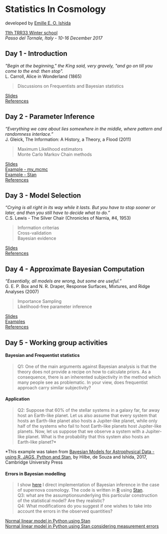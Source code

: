 # Statistics In Cosmology  
developed by [Emille E. O. Ishida](www.emilleishida.com)

[11th TRR33 Winter school](http://darkuniverse.uni-hd.de/view/Main/WinterSchool17)  
*Passo del Tornale, Italy - 10-16 December 2017*



## Day 1 - Introduction

*"Begin at the beginning," the King said, very gravely, "and go on till you come to the end: then stop".*  
L. Carroll, Alice in Wonderland (1865)

> Discussions on Frequentists and Bayesian statistics  
    
[Slides](https://github.com/emilleishida/StatisticsInCosmology/tree/master/I_Frequentist_vs_Bayesian/StatisticsInCosmology_day1.pdf)  
[References](https://github.com/emilleishida/StatisticsInCosmology/tree/master/I_Frequentist_vs_Bayesian/references)  

## Day 2 - Parameter Inference  

*“Everything we care about lies somewhere in the middle, where pattern and randomness interlace.”*  
J. Gleick, The Information: A History, a Theory, a Flood (2011)  

> Maximum Likelihood estimators  
> Monte Carlo Markov Chain methods  

[Slides](https://github.com/emilleishida/StatisticsInCosmology/tree/master/II_Parameter_Inference/StatisticsInCosmology_day2.pdf)  
[Example - my_mcmc](https://github.com/emilleishida/StatisticsInCosmology/tree/master/II_Parameter_Inference/my_first_MCMC.py)  
[Example - Stan](https://github.com/astrobayes/BMAD/blob/master/chapter_4/code_4.3.py)  
[References](https://github.com/emilleishida/StatisticsInCosmology/tree/master/II_Parameter_Inference/references)


## Day 3 - Model Selection

*“Crying is all right in its way while it lasts. But you have to stop sooner or later, and then you still have to decide what to do.”*  
C.S. Lewis - The Silver Chair (Chronicles of Narnia, #4, 1953)

> Information criterias  
> Cross-validation  
> Bayesian evidence  
 
[Slides](https://github.com/emilleishida/StatisticsInCosmology/tree/master/III_Model_Selection/StatisticsInCosmology_day3.pdf)  
[References](https://github.com/emilleishida/StatisticsInCosmology/tree/master/III_Model_Selection)

## Day 4 - Approximate Bayesian Computation

*“Essentially, all models are wrong, but some are useful.”*  
 G. E. P. Box and N. R. Draper, Response Surfaces, Mixtures, and Ridge Analyses (2007)

> Importance Sampling  
> Likelihood-free parameter inference  
 
[Slides](https://github.com/emilleishida/StatisticsInCosmology/tree/master/IV_ABC/StatisticsInCosmology_day4.pdf)  
[Examples](https://github.com/emilleishida/StatisticsInCosmology/tree/master/IV_ABC)  
[References](https://github.com/emilleishida/StatisticsInCosmology/tree/master/IV_ABC/references)


## Day 5 - Working group activities

#### Bayesian and Frequentist statistics
     
> Q1: One of the main arguments against Bayesian analysis is that the theory does not provide a recipe on how to calculate priors. As a consequence, there is an inherented subjectivity in the method which many people see as problematic. In your view, does frequentist approach carry similar subjectivity?

#### Application

> Q2: Suppose that 60% of the stellar systems in a galaxy far,  far away host an Earth-like planet. Let us also assume that every system that hosts an Earth-like planet also hosts a Jupiter-like planet, while only half of the systems who fail to host Earth-like planets host Jupiter-like planets. Now, let us suppose that we observe a system with a Jupiter-like planet. What is the probability that this system also hosts an Earth-like planet?*   

*This example was taken from [Bayesian Models for Astrophysical Data - using R, JAGS, Python and Stan](www.bayesianmodelsforastrophysicaldata.com), by Hilbe, de Souza and Ishida, 2017, Cambridge University Press  

#### Errors in Bayesian modelling

> I show [here](https://github.com/emilleishida/StatisticsInCosmology/blob/master/sncosmology.R) I direct implementation of Bayesian inference in the case of supernova cosmology. The code is written in [R](https://www.r-project.org/) using [Stan](http://mc-stan.org/).  
> Q3: what are the assumptionsunderlying this particular construction of the statistical model? Are they realistic?  
> Q4: What modifications do you suggest if one wishes to take into account the errors in the observed quantities?  

[Normal linear model in Python using Stan](https://github.com/astrobayes/BMAD/blob/master/chapter_4/code_4.3.py)  
[Normal linear model in Python using Stan considering measurement errors](https://github.com/astrobayes/BMAD/blob/master/chapter_4/code_4.11.py)


